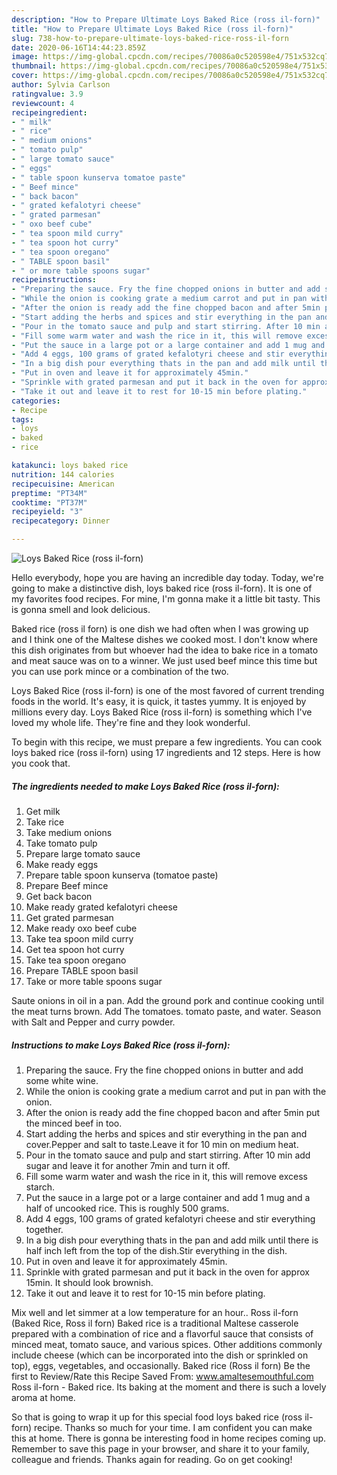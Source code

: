 ```yaml
---
description: "How to Prepare Ultimate Loys Baked Rice (ross il-forn)"
title: "How to Prepare Ultimate Loys Baked Rice (ross il-forn)"
slug: 738-how-to-prepare-ultimate-loys-baked-rice-ross-il-forn
date: 2020-06-16T14:44:23.859Z
image: https://img-global.cpcdn.com/recipes/70086a0c520598e4/751x532cq70/loys-baked-rice-ross-il-forn-recipe-main-photo.jpg
thumbnail: https://img-global.cpcdn.com/recipes/70086a0c520598e4/751x532cq70/loys-baked-rice-ross-il-forn-recipe-main-photo.jpg
cover: https://img-global.cpcdn.com/recipes/70086a0c520598e4/751x532cq70/loys-baked-rice-ross-il-forn-recipe-main-photo.jpg
author: Sylvia Carlson
ratingvalue: 3.9
reviewcount: 4
recipeingredient:
- " milk"
- " rice"
- " medium onions"
- " tomato pulp"
- " large tomato sauce"
- " eggs"
- " table spoon kunserva tomatoe paste"
- " Beef mince"
- " back bacon"
- " grated kefalotyri cheese"
- " grated parmesan"
- " oxo beef cube"
- " tea spoon mild curry"
- " tea spoon hot curry"
- " tea spoon oregano"
- " TABLE spoon basil"
- " or more table spoons sugar"
recipeinstructions:
- "Preparing the sauce. Fry the fine chopped onions in butter and add some white wine."
- "While the onion is cooking grate a medium carrot and put in pan with the onion."
- "After the onion is ready add the fine chopped bacon and after 5min put the minced beef in too."
- "Start adding the herbs and spices and stir everything in the pan and cover.Pepper and salt to taste.Leave it for 10 min on medium heat."
- "Pour in the tomato sauce and pulp and start stirring. After 10 min add sugar and leave it for another 7min and turn it off."
- "Fill some warm water and wash the rice in it, this will remove excess starch."
- "Put the sauce in a large pot or a large container and add 1 mug and a half of uncooked rice. This is roughly 500 grams."
- "Add 4 eggs, 100 grams of grated kefalotyri cheese and stir everything together."
- "In a big dish pour everything thats in the pan and add milk until there is half inch left from the top of the dish.Stir everything in the dish."
- "Put in oven and leave it for approximately 45min."
- "Sprinkle with grated parmesan and put it back in the oven for approx 15min. It should look brownish."
- "Take it out and leave it to rest for 10-15 min before plating."
categories:
- Recipe
tags:
- loys
- baked
- rice

katakunci: loys baked rice 
nutrition: 144 calories
recipecuisine: American
preptime: "PT34M"
cooktime: "PT37M"
recipeyield: "3"
recipecategory: Dinner

---
```



![Loys Baked Rice (ross il-forn)](https://img-global.cpcdn.com/recipes/70086a0c520598e4/751x532cq70/loys-baked-rice-ross-il-forn-recipe-main-photo.jpg)

Hello everybody, hope you are having an incredible day today. Today, we're going to make a distinctive dish, loys baked rice (ross il-forn). It is one of my favorites food recipes. For mine, I'm gonna make it a little bit tasty. This is gonna smell and look delicious.

Baked rice (ross il forn) is one dish we had often when I was growing up and I think one of the Maltese dishes we cooked most. I don&#39;t know where this dish originates from but whoever had the idea to bake rice in a tomato and meat sauce was on to a winner. We just used beef mince this time but you can use pork mince or a combination of the two.

Loys Baked Rice (ross il-forn) is one of the most favored of current trending foods in the world. It's easy, it is quick, it tastes yummy. It is enjoyed by millions every day. Loys Baked Rice (ross il-forn) is something which I've loved my whole life. They're fine and they look wonderful.


To begin with this recipe, we must prepare a few ingredients. You can cook loys baked rice (ross il-forn) using 17 ingredients and 12 steps. Here is how you cook that.

<!--inarticleads1-->

##### The ingredients needed to make Loys Baked Rice (ross il-forn):

1. Get  milk
1. Take  rice
1. Take  medium onions
1. Take  tomato pulp
1. Prepare  large tomato sauce
1. Make ready  eggs
1. Prepare  table spoon kunserva (tomatoe paste)
1. Prepare  Beef mince
1. Get  back bacon
1. Make ready  grated kefalotyri cheese
1. Get  grated parmesan
1. Make ready  oxo beef cube
1. Take  tea spoon mild curry
1. Get  tea spoon hot curry
1. Take  tea spoon oregano
1. Prepare  TABLE spoon basil
1. Take  or more table spoons sugar


Saute onions in oil in a pan. Add the ground pork and continue cooking until the meat turns brown. Add The tomatoes. tomato paste, and water. Season with Salt and Pepper and curry powder. 

<!--inarticleads2-->

##### Instructions to make Loys Baked Rice (ross il-forn):

1. Preparing the sauce. Fry the fine chopped onions in butter and add some white wine.
1. While the onion is cooking grate a medium carrot and put in pan with the onion.
1. After the onion is ready add the fine chopped bacon and after 5min put the minced beef in too.
1. Start adding the herbs and spices and stir everything in the pan and cover.Pepper and salt to taste.Leave it for 10 min on medium heat.
1. Pour in the tomato sauce and pulp and start stirring. After 10 min add sugar and leave it for another 7min and turn it off.
1. Fill some warm water and wash the rice in it, this will remove excess starch.
1. Put the sauce in a large pot or a large container and add 1 mug and a half of uncooked rice. This is roughly 500 grams.
1. Add 4 eggs, 100 grams of grated kefalotyri cheese and stir everything together.
1. In a big dish pour everything thats in the pan and add milk until there is half inch left from the top of the dish.Stir everything in the dish.
1. Put in oven and leave it for approximately 45min.
1. Sprinkle with grated parmesan and put it back in the oven for approx 15min. It should look brownish.
1. Take it out and leave it to rest for 10-15 min before plating.


Mix well and let simmer at a low temperature for an hour.. Ross il-forn (Baked Rice, Ross il forn) Baked rice is a traditional Maltese casserole prepared with a combination of rice and a flavorful sauce that consists of minced meat, tomato sauce, and various spices. Other additions commonly include cheese (which can be incorporated into the dish or sprinkled on top), eggs, vegetables, and occasionally. Baked rice (Ross il forn) Be the first to Review/Rate this Recipe Saved From: www.amaltesemouthful.com Ross il-forn - Baked rice. Its baking at the moment and there is such a lovely aroma at home. 

So that is going to wrap it up for this special food loys baked rice (ross il-forn) recipe. Thanks so much for your time. I am confident you can make this at home. There is gonna be interesting food in home recipes coming up. Remember to save this page in your browser, and share it to your family, colleague and friends. Thanks again for reading. Go on get cooking!
